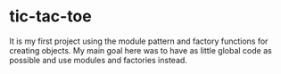 # tic-tac-toe
It is my first project using the module pattern and factory functions for creating objects. 
My main goal here was to have as little global code as possible and use modules and factories 
instead.